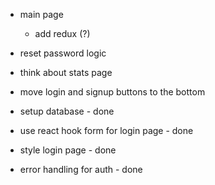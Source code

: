 * main page
  * add redux (?)
* reset password logic
* think about stats page
* move login and signup buttons to the bottom

* setup database - done
* use react hook form for login page - done
* style login page - done
* error handling for auth - done
